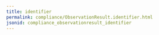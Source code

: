 ```yaml
---
title: identifier
permalink: compliance/ObservationResult.identifier.html
jsonid: compliance_observationresult_identifier
---
```

